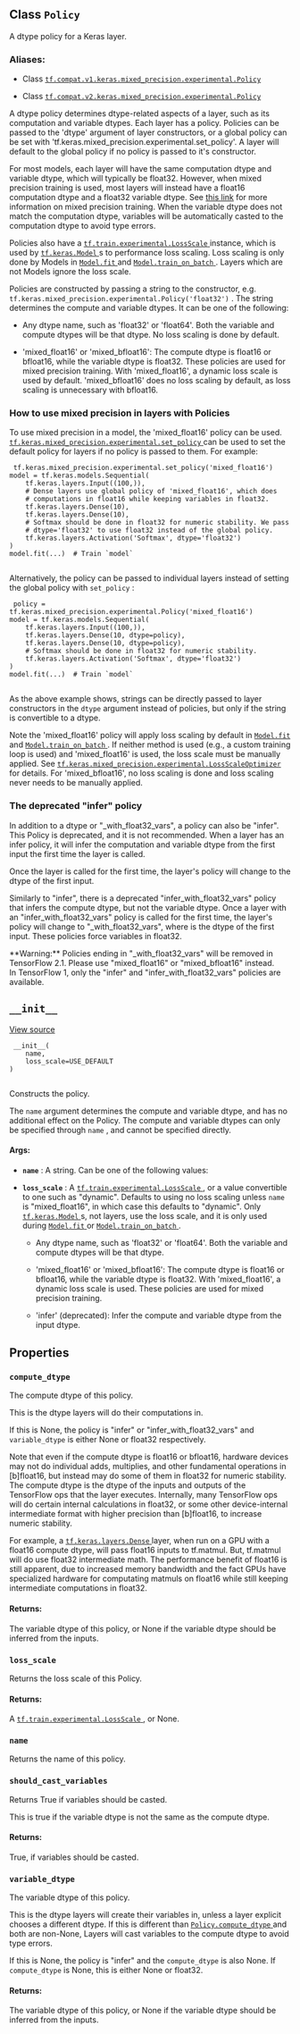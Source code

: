 

## Class  `Policy` 
A dtype policy for a Keras layer.



### Aliases:

- Class [ `tf.compat.v1.keras.mixed_precision.experimental.Policy` ](/api_docs/python/tf/keras/mixed_precision/experimental/Policy)

- Class [ `tf.compat.v2.keras.mixed_precision.experimental.Policy` ](/api_docs/python/tf/keras/mixed_precision/experimental/Policy)

A dtype policy determines dtype-related aspects of a layer, such as its
computation and variable dtypes. Each layer has a policy. Policies can be
passed to the 'dtype' argument of layer constructors, or a global policy can
be set with 'tf.keras.mixed_precision.experimental.set_policy'. A layer will
default to the global policy if no policy is passed to it's constructor.

For most models, each layer will have the same computation dtype and variable
dtype, which will typically be float32. However, when mixed precision
training is used, most layers will instead have a float16 computation dtype
and a float32 variable dtype. See <a href="https://docs.nvidia.com/deeplearning/sdk/mixed-precision-training/index.html">this
link</a>
for more information on mixed precision training. When the variable dtype does
not match the computation dtype, variables will be automatically casted to the
computation dtype to avoid type errors.

Policies also have a [ `tf.train.experimental.LossScale` ](https://tensorflow.google.cn/api_docs/python/tf/train/experimental/LossScale) instance, which is used
by [ `tf.keras.Model` ](https://tensorflow.google.cn/api_docs/python/tf/keras/Model)s to performance loss scaling. Loss scaling is only done by
Models in [ `Model.fit` ](https://tensorflow.google.cn/api_docs/python/tf/keras/Model#fit) and [ `Model.train_on_batch` ](https://tensorflow.google.cn/api_docs/python/tf/keras/Model#train_on_batch). Layers which are not Models
ignore the loss scale.

Policies are constructed by passing a string to the constructor, e.g.
 `tf.keras.mixed_precision.experimental.Policy('float32')` . The string
determines the compute and variable dtypes. It can be one of the following:


- Any dtype name, such as 'float32' or 'float64'. Both the variable and
compute dtypes will be that dtype. No loss scaling is done by default.

- 'mixed_float16' or 'mixed_bfloat16': The compute dtype is float16 or
bfloat16, while the variable dtype is float32. These policies are used for
mixed precision training. With 'mixed_float16', a dynamic loss scale is
used by default. 'mixed_bfloat16' does no loss scaling by default, as loss
scaling is unnecessary with bfloat16.



### How to use mixed precision in layers with Policies
To use mixed precision in a model, the 'mixed_float16' policy can
be used. [ `tf.keras.mixed_precision.experimental.set_policy` ](https://tensorflow.google.cn/api_docs/python/tf/keras/mixed_precision/experimental/set_policy) can be used to set
the default policy for layers if no policy is passed to them. For example:



```
 tf.keras.mixed_precision.experimental.set_policy('mixed_float16')
model = tf.keras.models.Sequential(
    tf.keras.layers.Input((100,)),
    # Dense layers use global policy of 'mixed_float16', which does
    # computations in float16 while keeping variables in float32.
    tf.keras.layers.Dense(10),
    tf.keras.layers.Dense(10),
    # Softmax should be done in float32 for numeric stability. We pass
    # dtype='float32' to use float32 instead of the global policy.
    tf.keras.layers.Activation('Softmax', dtype='float32')
)
model.fit(...)  # Train `model`
 
```

Alternatively, the policy can be passed to individual layers instead of
setting the global policy with  `set_policy` :



```
 policy = tf.keras.mixed_precision.experimental.Policy('mixed_float16')
model = tf.keras.models.Sequential(
    tf.keras.layers.Input((100,)),
    tf.keras.layers.Dense(10, dtype=policy),
    tf.keras.layers.Dense(10, dtype=policy),
    # Softmax should be done in float32 for numeric stability.
    tf.keras.layers.Activation('Softmax', dtype='float32')
)
model.fit(...)  # Train `model`
 
```

As the above example shows, strings can be directly passed to layer
constructors in the  `dtype`  argument instead of policies, but only if the
string is convertible to a dtype.

Note the 'mixed_float16' policy will apply loss scaling by default in
[ `Model.fit` ](https://tensorflow.google.cn/api_docs/python/tf/keras/Model#fit) and [ `Model.train_on_batch` ](https://tensorflow.google.cn/api_docs/python/tf/keras/Model#train_on_batch). If neither method is used (e.g., a
custom training loop is used) and 'mixed_float16' is used, the loss scale must
be manually applied. See
[ `tf.keras.mixed_precision.experimental.LossScaleOptimizer` ](https://tensorflow.google.cn/api_docs/python/tf/keras/mixed_precision/experimental/LossScaleOptimizer) for details. For
'mixed_bfloat16', no loss scaling is done and loss scaling never needs to be
manually applied.



### The deprecated "infer" policy
In addition to a dtype or "<dtype>_with_float32_vars", a policy can also be
"infer". This Policy is deprecated, and it is not recommended. When a layer
has an infer policy, it will infer the computation and variable dtype from
the first input the first time the layer is called.</dtype>

Once the layer is called for the first time, the layer's policy will change to
the dtype of the first input.

Similarly to "infer", there is a deprecated "infer_with_float32_vars" policy
that infers the compute dtype, but not the variable dtype. Once a layer with
an "infer_with_float32_vars" policy is called for the first time, the layer's
policy will change to "<dtype>_with_float32_vars", where <dtype> is the dtype
of the first input. These policies force variables in float32.</dtype></dtype>


<aside class="warning">**Warning:**  Policies ending in "_with_float32_vars" will be removed in TensorFlow
2.1. Please use "mixed_float16" or "mixed_bfloat16" instead.</aside>
In TensorFlow 1, only the "infer" and "infer_with_float32_vars" policies are
available.



##  `__init__` 
[View source](https://github.com/tensorflow/tensorflow/blob/r2.0/tensorflow/python/keras/mixed_precision/experimental/policy.py#L153-L211)



```
 __init__(
    name,
    loss_scale=USE_DEFAULT
)
 
```

Constructs the policy.

The  `name`  argument determines the compute and variable dtype, and has no
additional effect on the Policy. The compute and variable dtypes can only be
specified through  `name` , and cannot be specified directly.



#### Args:

- **`name`** : A string. Can be one of the following values:


- **`loss_scale`** : A [ `tf.train.experimental.LossScale` ](https://tensorflow.google.cn/api_docs/python/tf/train/experimental/LossScale), or a value convertible to
one such as "dynamic". Defaults to using no loss scaling unless  `name` 
is "mixed_float16", in which case this defaults to "dynamic". Only
[ `tf.keras.Model` ](https://tensorflow.google.cn/api_docs/python/tf/keras/Model)s, not layers, use the loss scale, and it is only used
during [ `Model.fit` ](https://tensorflow.google.cn/api_docs/python/tf/keras/Model#fit) or [ `Model.train_on_batch` ](https://tensorflow.google.cn/api_docs/python/tf/keras/Model#train_on_batch).


    - Any dtype name, such as 'float32' or 'float64'. Both the variable and
compute dtypes will be that dtype.

    - 'mixed_float16' or 'mixed_bfloat16': The compute dtype is float16 or
bfloat16, while the variable dtype is float32. With 'mixed_float16',
a dynamic loss scale is used. These policies are used for mixed
precision training.

    - 'infer' (deprecated): Infer the compute and variable dtype from the
input dtype.



## Properties


###  `compute_dtype` 
The compute dtype of this policy.

This is the dtype layers will do their computations in.

If this is None, the policy is "infer" or "infer_with_float32_vars" and
 `variable_dtype`  is either None or float32 respectively.

Note that even if the compute dtype is float16 or bfloat16, hardware devices
may not do individual adds, multiplies, and other fundamental operations in
[b]float16, but instead may do some of them in float32 for numeric
stability. The compute dtype is the dtype of the inputs and outputs of the
TensorFlow ops that the layer executes. Internally, many TensorFlow ops will
do certain internal calculations in float32, or some other device-internal
intermediate format with higher precision than [b]float16, to increase
numeric stability.

For example, a [ `tf.keras.layers.Dense` ](https://tensorflow.google.cn/api_docs/python/tf/keras/layers/Dense) layer, when run on a GPU with a
float16 compute dtype, will pass float16 inputs to tf.matmul. But, tf.matmul
will do use float32 intermediate math. The performance benefit of float16 is
still apparent, due to increased memory bandwidth and the fact GPUs have
specialized hardware for computating matmuls on float16 while still keeping
intermediate computations in float32.



#### Returns:
The variable dtype of this policy, or None if the variable dtype should be
inferred from the inputs.



###  `loss_scale` 
Returns the loss scale of this Policy.



#### Returns:
A [ `tf.train.experimental.LossScale` ](https://tensorflow.google.cn/api_docs/python/tf/train/experimental/LossScale), or None.



###  `name` 
Returns the name of this policy.



###  `should_cast_variables` 
Returns True if variables should be casted.

This is true if the variable dtype is not the same as the compute dtype.



#### Returns:
True, if variables should be casted.



###  `variable_dtype` 
The variable dtype of this policy.

This is the dtype layers will create their variables in, unless a layer
explicit chooses a different dtype. If this is different than
[ `Policy.compute_dtype` ](https://tensorflow.google.cn/api_docs/python/tf/keras/mixed_precision/experimental/Policy#compute_dtype) and both are non-None, Layers will cast variables to
the compute dtype to avoid type errors.

If this is None, the policy is "infer" and the  `compute_dtype`  is also None.
If  `compute_dtype`  is None, this is either None or float32.



#### Returns:
The variable dtype of this policy, or None if the variable dtype should be
inferred from the inputs.

